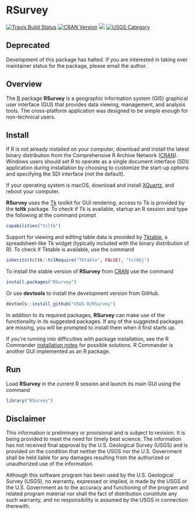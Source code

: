 # RSurvey

[![Travis Build Status](https://travis-ci.org/USGS-R/RSurvey.svg?branch=master)](https://travis-ci.org/USGS-R/RSurvey)
[![CRAN Version](https://www.r-pkg.org/badges/version/RSurvey)](https://CRAN.R-project.org/package=RSurvey)
[![](https://cranlogs.r-pkg.org/badges/RSurvey?color=brightgreen)](https://www.rpackages.io/package/RSurvey)
[![USGS Category](https://img.shields.io/badge/USGS-Orphan-red.svg)](https://owi.usgs.gov/R/packages.html#orphan)

## Deprecated

Development of this package has halted.
If you are interested in taking over maintainer status for the package, please email the author.

## Overview

The [R](https://www.r-project.org/) package **RSurvey** is a geographic information system (GIS)
graphical user interface (GUI) that provides data viewing, management, and analysis tools.
The cross-platform application was designed to be simple enough for non-technical users.

## Install

If R is not already installed on your computer, download and install the latest binary distribution from
the Comprehensive R Archive Network ([CRAN](https://cran.r-project.org/)).
Windows users should set R to operate as a single document interface (SDI) application during installation
by choosing to customize the start-up options and specifying the SDI interface (not the default).

If your operating system is macOS, download and install [XQuartz](https://www.xquartz.org/), and reboot your computer.

**RSurvey** uses the [Tk](http://www.tkdocs.com/) toolkit for GUI rendering,
access to Tk is provided by the **tcltk** package.
To check if Tk is available, startup an R session and type the following at the command prompt

```r
capabilities("tcltk")
```

Support for viewing and editing table data is provided by [Tktable](http://tktable.sourceforge.net/),
a spreadsheet-like Tk widget (typically included with the binary distribution of R).
To check if Tktable is available, use the command

```r
inherits(tcltk::tclRequire("Tktable", FALSE), "tclObj")
```

To install the stable version of **RSurvey** from [CRAN](https://CRAN.R-project.org/package=RSurvey) use the command

```r
install.packages("RSurvey")
```

Or use **devtools** to install the development version from GitHub.

```r
devtools::install_github("USGS-R/RSurvey")
```

In addition to its required packages, **RSurvey** can make use of the functionality in its suggested packages.
If any of the suggested packages are missing, you will be prompted to install them when it first starts up.

If you're running into difficulties with package installation,
see the R Commander [installation notes](http://socserv.socsci.mcmaster.ca/jfox/Misc/Rcmdr/installation-notes.html) for possible solutions.
R Commander is another GUI implemented as an R package.

## Run

Load **RSurvey** in the current R session and launch its main GUI using the command

```r
library("RSurvey")
```

## Disclaimer

This information is preliminary or provisional and is subject to revision.
It is being provided to meet the need for timely best science.
The information has not received final approval by the U.S. Geological Survey (USGS)
and is provided on the condition that neither the USGS nor the U.S. Government
shall be held liable for any damages resulting from the authorized or unauthorized use of the information.

Although this software program has been used by the U.S. Geological Survey (USGS),
no warranty, expressed or implied, is made by the USGS or the U.S. Government
as to the accuracy and functioning of the program and related program material
nor shall the fact of distribution constitute any such warranty,
and no responsibility is assumed by the USGS in connection therewith.
